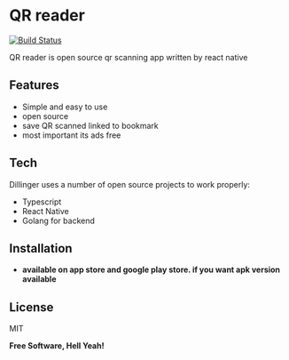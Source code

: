 # QR reader

[![Build Status](https://travis-ci.org/joemccann/dillinger.svg?branch=master)](https://travis-ci.org/joemccann/dillinger)

QR reader is open source qr scanning app
written by react native

## Features

- Simple and easy to use
- open source
- save QR scanned linked to bookmark
- most important its ads free

## Tech

Dillinger uses a number of open source projects to work properly:

- Typescript
- React Native
- Golang for backend

## Installation

- **available on app store and google play store. if you want apk version available**

## License

MIT

**Free Software, Hell Yeah!**
